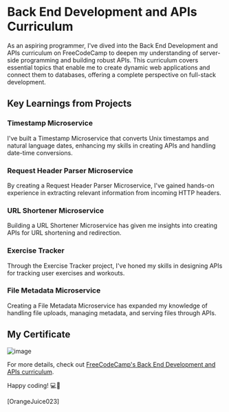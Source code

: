 # Back End Development and APIs Curriculum

As an aspiring programmer, I've dived into the Back End Development and APIs curriculum on FreeCodeCamp to deepen my understanding of server-side programming and building robust APIs. This curriculum covers essential topics that enable me to create dynamic web applications and connect them to databases, offering a complete perspective on full-stack development.

## Key Learnings from Projects

### Timestamp Microservice
I've built a Timestamp Microservice that converts Unix timestamps and natural language dates, enhancing my skills in creating APIs and handling date-time conversions.

### Request Header Parser Microservice
By creating a Request Header Parser Microservice, I've gained hands-on experience in extracting relevant information from incoming HTTP headers.

### URL Shortener Microservice
Building a URL Shortener Microservice has given me insights into creating APIs for URL shortening and redirection.

### Exercise Tracker
Through the Exercise Tracker project, I've honed my skills in designing APIs for tracking user exercises and workouts.

### File Metadata Microservice
Creating a File Metadata Microservice has expanded my knowledge of handling file uploads, managing metadata, and serving files through APIs.

## My Certificate

![image](https://github.com/OrangeJuice023/freeCodeCampJourney/assets/87125976/47549eec-62c6-4446-ae4c-2a9d7f90d444)

For more details, check out [FreeCodeCamp's Back End Development and APIs curriculum](https://www.freecodecamp.org/learn/back-end-development-and-apis/).

Happy coding! 💻🚀

\[OrangeJuice023\]
